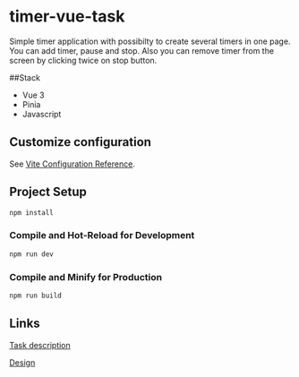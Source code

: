 # timer-vue-task

Simple timer application with possibilty to create several timers in one page. You can add timer, pause and stop. Also you can remove timer from the screen by clicking twice on stop button.

##Stack

- Vue 3
- Pinia
- Javascript

## Customize configuration

See [Vite Configuration Reference](https://vitejs.dev/config/).

## Project Setup

```sh
npm install
```

### Compile and Hot-Reload for Development

```sh
npm run dev
```

### Compile and Minify for Production

```sh
npm run build
```

## Links

[Task description](https://docs.google.com/document/d/17WEh-ILvUb8qeT3bdvFQPMuT81EPX85OGGg5M_Q1-uk/edit)

[Design](https://www.figma.com/file/plPASXLUHB1SvIvz4oAvBu/%D0%A2%D0%B5%D1%81%D1%82%D0%BE%D0%B2%D0%BE%D0%B5-%D0%B7%D0%B0%D0%B4%D0%B0%D0%BD%D0%B8%D0%B5?node-id=0-1&t=PjtTRGloIO8oyxcK-0)
